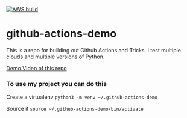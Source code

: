 [![AWS build](https://github.com/jonasmmiguel/multicloud-ci-demoworkflows/AWS+Python+3.6/badge.svg)](https://github.com/jonasmmiguel/multicloud-ci-demoworkflows/actions)

# github-actions-demo
This is a repo for building out Github Actions and Tricks.  I test multiple clouds and multiple versions of Python.


[Demo Video of this repo](https://www.youtube.com/watch?v=4gbUYOgALik)

### To use my project you can do this

Create a virtualenv
```python3 -m venv ~/.github-actions-demo```

Source it
```source ~/.github-actions-demo/bin/activate```
